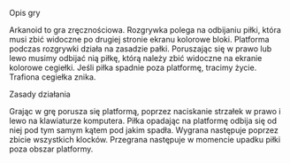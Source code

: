 Opis gry

Arkanoid to gra zręcznościowa. Rozgrywka polega na odbijaniu piłki, która musi zbić widoczne po drugiej stronie ekranu kolorowe bloki. Platforma podczas rozgrywki działa na zasadzie pałki. Poruszając się w prawo lub lewo musimy odbijać nią piłkę, którą należy zbić widoczne na ekranie kolorowe cegiełki. Jeśli piłka spadnie poza platformę, tracimy życie. Trafiona cegiełka znika.

Zasady działania

Grając w grę porusza się platformą, poprzez naciskanie strzałek w prawo i lewo na klawiaturze komputera. Piłka opadając na platformę odbija się od niej pod tym samym kątem pod jakim spadła. Wygrana następuje poprzez zbicie wszystkich klocków. Przegrana następuje w momencie upadku piłki poza obszar platformy.
